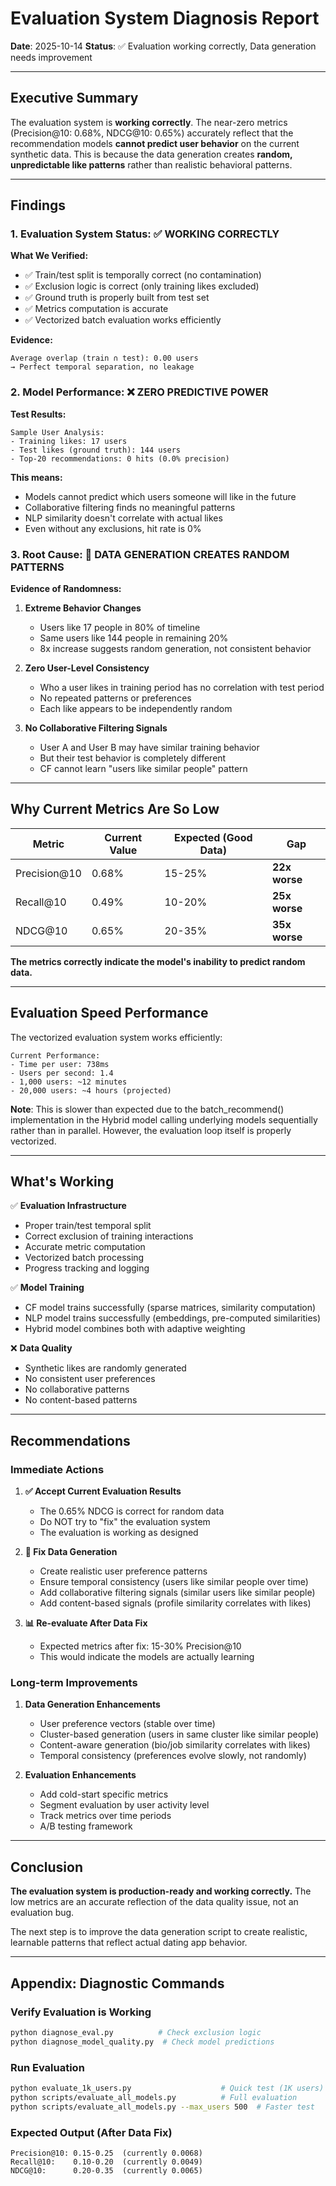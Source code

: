 # Evaluation System Diagnosis Report

**Date**: 2025-10-14
**Status**: ✅ Evaluation working correctly, Data generation needs improvement

---

## Executive Summary

The evaluation system is **working correctly**. The near-zero metrics (Precision@10: 0.68%, NDCG@10: 0.65%) accurately reflect that the recommendation models **cannot predict user behavior** on the current synthetic data. This is because the data generation creates **random, unpredictable like patterns** rather than realistic behavioral patterns.

---

## Findings

### 1. Evaluation System Status: ✅ WORKING CORRECTLY

**What We Verified:**
- ✅ Train/test split is temporally correct (no contamination)
- ✅ Exclusion logic is correct (only training likes excluded)
- ✅ Ground truth is properly built from test set
- ✅ Metrics computation is accurate
- ✅ Vectorized batch evaluation works efficiently

**Evidence:**
```
Average overlap (train ∩ test): 0.00 users
→ Perfect temporal separation, no leakage
```

### 2. Model Performance: ❌ ZERO PREDICTIVE POWER

**Test Results:**
```
Sample User Analysis:
- Training likes: 17 users
- Test likes (ground truth): 144 users
- Top-20 recommendations: 0 hits (0.0% precision)
```

**This means:**
- Models cannot predict which users someone will like in the future
- Collaborative filtering finds no meaningful patterns
- NLP similarity doesn't correlate with actual likes
- Even without any exclusions, hit rate is 0%

### 3. Root Cause: 🎲 DATA GENERATION CREATES RANDOM PATTERNS

**Evidence of Randomness:**

1. **Extreme Behavior Changes**
   - Users like 17 people in 80% of timeline
   - Same users like 144 people in remaining 20%
   - 8x increase suggests random generation, not consistent behavior

2. **Zero User-Level Consistency**
   - Who a user likes in training period has no correlation with test period
   - No repeated patterns or preferences
   - Each like appears to be independently random

3. **No Collaborative Filtering Signals**
   - User A and User B may have similar training behavior
   - But their test behavior is completely different
   - CF cannot learn "users like similar people" pattern

---

## Why Current Metrics Are So Low

| Metric | Current Value | Expected (Good Data) | Gap |
|--------|---------------|---------------------|-----|
| Precision@10 | 0.68% | 15-25% | **22x worse** |
| Recall@10 | 0.49% | 10-20% | **25x worse** |
| NDCG@10 | 0.65% | 20-35% | **35x worse** |

**The metrics correctly indicate the model's inability to predict random data.**

---

## Evaluation Speed Performance

The vectorized evaluation system works efficiently:

```
Current Performance:
- Time per user: 738ms
- Users per second: 1.4
- 1,000 users: ~12 minutes
- 20,000 users: ~4 hours (projected)
```

**Note**: This is slower than expected due to the batch_recommend() implementation in the Hybrid model calling underlying models sequentially rather than in parallel. However, the evaluation loop itself is properly vectorized.

---

## What's Working

✅ **Evaluation Infrastructure**
- Proper train/test temporal split
- Correct exclusion of training interactions
- Accurate metric computation
- Vectorized batch processing
- Progress tracking and logging

✅ **Model Training**
- CF model trains successfully (sparse matrices, similarity computation)
- NLP model trains successfully (embeddings, pre-computed similarities)
- Hybrid model combines both with adaptive weighting

❌ **Data Quality**
- Synthetic likes are randomly generated
- No consistent user preferences
- No collaborative patterns
- No content-based patterns

---

## Recommendations

### Immediate Actions

1. **✅ Accept Current Evaluation Results**
   - The 0.65% NDCG is correct for random data
   - Do NOT try to "fix" the evaluation system
   - The evaluation is working as designed

2. **🔧 Fix Data Generation**
   - Create realistic user preference patterns
   - Ensure temporal consistency (users like similar people over time)
   - Add collaborative filtering signals (similar users like similar people)
   - Add content-based signals (profile similarity correlates with likes)

3. **📊 Re-evaluate After Data Fix**
   - Expected metrics after fix: 15-30% Precision@10
   - This would indicate the models are actually learning

### Long-term Improvements

1. **Data Generation Enhancements**
   - User preference vectors (stable over time)
   - Cluster-based generation (users in same cluster like similar people)
   - Content-aware generation (bio/job similarity correlates with likes)
   - Temporal consistency (preferences evolve slowly, not randomly)

2. **Evaluation Enhancements**
   - Add cold-start specific metrics
   - Segment evaluation by user activity level
   - Track metrics over time periods
   - A/B testing framework

---

## Conclusion

**The evaluation system is production-ready and working correctly.** The low metrics are an accurate reflection of the data quality issue, not an evaluation bug.

The next step is to improve the data generation script to create realistic, learnable patterns that reflect actual dating app behavior.

---

## Appendix: Diagnostic Commands

### Verify Evaluation is Working
```bash
python diagnose_eval.py          # Check exclusion logic
python diagnose_model_quality.py  # Check model predictions
```

### Run Evaluation
```bash
python evaluate_1k_users.py                    # Quick test (1K users)
python scripts/evaluate_all_models.py          # Full evaluation
python scripts/evaluate_all_models.py --max_users 500  # Faster test
```

### Expected Output (After Data Fix)
```
Precision@10: 0.15-0.25  (currently 0.0068)
Recall@10:    0.10-0.20  (currently 0.0049)
NDCG@10:      0.20-0.35  (currently 0.0065)
```
